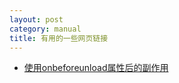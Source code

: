 ```yaml
---
layout: post
category: manual
title: 有用的一些网页链接
---
```


- [使用onbeforeunload属性后的副作用](http://www.cnblogs.com/birdshome/archive/2005/09/30/OnBeforeUnload.html)